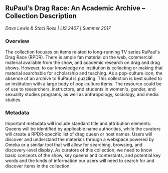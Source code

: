 ## RuPaul’s Drag Race: An Academic Archive – Collection Description
*Dave Lewis & Staci Ross | LIS 2407 | Summer 2017*

### Overview

The collection focuses on items related to long-running TV series RuPaul's Drag Race (RPDR). There is ample fan material on the web, commercial material available from the show, and academic research on drag and drag shows. However, to our knowledge no institution is collecting or making that material searchable for scholarship and teaching. As a pop-culture icon, the absence of an archive to RuPaul is puzzling. This collection is best suited to an institution with a large body of pop-culture items. The resource could be of use to researchers, instructors, and students in women's, gender, and sexuality studies programs, as well as anthropology, sociology, and media studies. 

### Metadata

Important metadata will include standard title and attribution elements. Queens will be identified by applicable name authorities, while the curators will create a RPDR-specific list of drag queen or host names. Users will discover and understand the materials through a webspace powered by Omeka or a similar tool that will allow for searching, browsing, and discovery-level display. As curators of this collection, we need to know basic concepts of the show, key queens and contestants, and potential key words and the kinds of information our users will need to search for and discover items in the collection.
